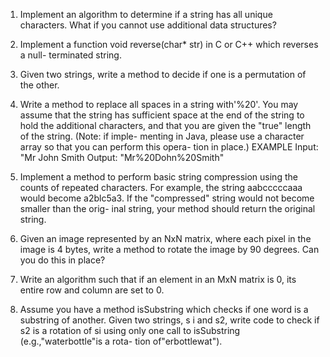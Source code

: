 1. Implement an algorithm to determine if a string has all unique characters. What if you cannot use additional data structures?

2. Implement a function void reverse(char\* str) in C or C++ which reverses a null- terminated string.

3. Given two strings, write a method to decide if one is a permutation of the other.

4. Write a method to replace all spaces in a string with'%20'. You may assume that the string has sufficient space at the end of the string to hold the additional characters, and that you are given the "true" length of the string. (Note: if imple- menting in Java, please use a character array so that you can perform this opera- tion in place.)
   EXAMPLE
   Input: "Mr John Smith Output: "Mr%20Dohn%20Smith"

5. Implement a method to perform basic string compression using the counts of repeated characters. For example, the string aabcccccaaa would become a2blc5a3. If the "compressed" string would not become smaller than the orig- inal string, your method should return the original string.

6. Given an image represented by an NxN matrix, where each pixel in the image is 4 bytes, write a method to rotate the image by 90 degrees. Can you do this in place?

7. Write an algorithm such that if an element in an MxN matrix is 0, its entire row and column are set to 0.

8. Assume you have a method isSubstring which checks if one word is a substring of another. Given two strings, s i and s2, write code to check if s2 is a rotation of si using only one call to isSubstring (e.g.,"waterbottle"is a rota- tion of"erbottlewat").
